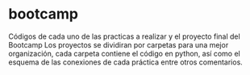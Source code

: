 # bootcamp
Códigos de cada uno de las practicas a realizar y el proyecto final del Bootcamp
Los proyectos se dividiran por carpetas para una mejor organización, cada carpeta contiene el código en python,
así como el esquema de las conexiones de cada práctica entre otros comentarios.

